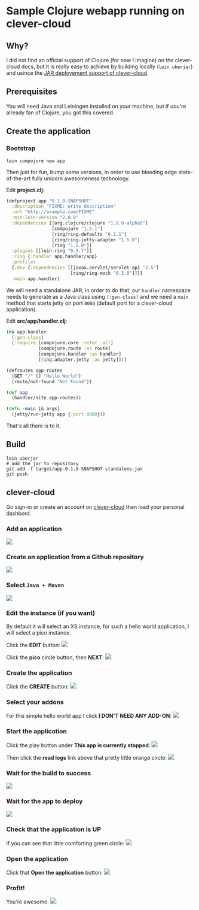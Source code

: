 # Sample Clojure webapp running on clever-cloud

## Why?

I did not find an official support of Clojure (for now I imagine) on the clever-cloud docs, but it is really easy to achieve by building locally (`lein uberjar`) and usince the [JAR deployement support of clever-cloud](https://www.clever-cloud.com/doc/java/java-jar/).

## Prerequisites

You will need Java and Leiningen installed on your machine, but if uou're already fan of Clojure, you got this covered.

## Create the application

### Bootstrap

    lein compojure new app

Then just for fun, bump some versions, in order to use bleeding edge state-of-the-art fully unicorn awesomeness technology.

Edit **project.clj**:

```clojure
(defproject app "0.1.0-SNAPSHOT"
  :description "FIXME: write description"
  :url "http://example.com/FIXME"
  :min-lein-version "2.0.0"
  :dependencies [[org.clojure/clojure "1.9.0-alpha5"]
                 [compojure "1.5.1"]      
                 [ring/ring-defaults "0.2.1"]
                 [ring/ring-jetty-adapter "1.5.0"]   
                 [ring "1.5.0"]]                     
  :plugins [[lein-ring "0.9.7"]]
  :ring {:handler app.handler/app}
  :profiles
  {:dev {:dependencies [[javax.servlet/servlet-api "2.5"]
                        [ring/ring-mock "0.3.0"]]}}
  :main app.handler)
```

We will need a standalone JAR, in order to do that, our `handler` namespace needs to generate as a Java class using `(:gen-class)` and we need a `main` method that starts jetty on port `8080` (default port for a clever-cloud application).

Edit **src/app/handler.clj**:

```clojure
(ns app.handler
  (:gen-class)
  (:require [compojure.core :refer :all]
            [compojure.route :as route]
            [compojure.handler :as handler]
            [ring.adapter.jetty :as jetty]]))

(defroutes app-routes
  (GET "/" [] "Hello World")
  (route/not-found "Not Found"))

(def app
  (handler/site app-routes))

(defn -main [& args]
  (jetty/run-jetty app {:port 8080}))
```

That's all there is to it.

## Build

    lein uberjar
    # add the jar to repository
    git add -f target/app-0.1.0-SNAPSHOT-standalone.jar
    git push

## clever-cloud

Go sign-in or create an account on [clever-cloud](https://clever-cloud.com) then load your personal dashbord.

### Add an application

![](tutorial/1-add-application.png)

### Create an application from a Github repository

![](tutorial/2-add-github-application.png)

### Select `Java + Maven`

![](tutorial/3-select-java-maven.png)

### Edit the instance (if you want)

By default it will select an XS instance, for such a hello world application, I will select a pico instance.

Click the **EDIT** button:
![](tutorial/4-edit-instance.png)

Click the **pico** circle button, then **NEXT**:
![](tutorial/5-select-pico.png)

### Create the application

Click the **CREATE** button:
![](tutorial/6-click-create.png)

### Select your addons

For this simple hello world app I click **I DON'T NEED ANY ADD-ON**:
![](tutorial/7-no-addon.png)

### Start the application

Click the play button under **This app is currently stopped**:
![](tutorial/8-start-app.png)

Then click the **read logs** link above that pretty little orange circle:
![](tutorial/9-read-logs.png)

### Wait for the build to success

![](tutorial/10-build-success.png)

### Wait for the app to deploy

![](tutorial/11-deploy-success.png)

### Check that the application is UP

If you can see that little comforting green circle:
![](tutorial/12-app-is-up.png)

### Open the application

Click that **Open the application** button:
![](tutorial/13-open-app.png)

### Profit!

You're awesome.
![](tutorial/14-profit.png)
